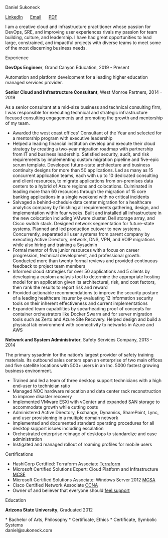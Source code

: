 <!-- 
Source code at github.com/sukoneck/resume is presented via pages.github.com

Site template by www.monique.tech/the-art-of-markdown

Favicon made by www.flaticon.com/authors/smashicons from www.flaticon.com is licensed by creativecommons.org/licenses/by/3.0
-->

<!-- HEADER -->

<p class="name">Daniel Sukoneck</p>

<p class="links"><a href="https://www.sukoneck.com" target="_blank">LinkedIn</a> &nbsp;&nbsp;&nbsp;&nbsp; <a href="mailto:daniel@sukoneck.com">Email</a> &nbsp;&nbsp;&nbsp;&nbsp; <a href="https://resume.sukoneck.com/Daniel-Sukoneck-Resume.pdf" target="_blank">PDF</a></p>

<!-- SUMMARY -->

<p class="summary">I am a creative cloud and infrastructure practitioner whose passion for DevOps, SRE, and improving user experiences rivals my passion for team building, culture, and leadership. I have had great opportunities to lead large, constrained, and impactful projects with diverse teams to meet some of the most discerning business needs.</p>

<!-- EXPERIENCE -->

<p class="section">Experience</p>

<p class="job-padless"><b>DevOps Engineer</b>,  Grand Canyon Education,  2019 - Present</p>

Automation and platform development for a leading higher education managed services provider.  

<!-- 
 * AWS IAM and account strategy and implemented using Terraform and ADO  
 * Puppet custom architecture and cicd 
 * IT PMO greenfield 
 * Custom work tracking ADO Boards for multiple infrastructure (non-dev) teams 
 * Lead PM, contribute architecture, and contribute dev for custom self-service app used by all depts in Node, Dynamo, PowerAutomate, ADO, AZA, Terraform, AWS
 *  -->

<p class="job"><b>Senior Cloud and Infrastructure Consultant</b>,  West Monroe Partners,  2014 - 2019</p>

As a senior consultant at a mid-size business and technical consulting firm, I was responsible for executing technical and strategic infrastructure focused consulting engagements and promoting the growth and mentorship of my team.

 * Awarded the west coast offices' Consultant of the Year and selected for a mentorship program with executive leadership
 * Helped a leading financial institution develop and execute their cloud strategy by creating a two-year migration roadmap with partnership from IT and business leadership. Satisfied security, audit, and risk requirements by implementing custom migration pipeline and five-epic scrum template. Developed future-state architecture and business continuity designs for more than 50 applications. Led as many as 15 concurrent application teams, each with up to 10 dedicated consulting and client resources, to migrate applications from on-premises data centers to a hybrid of Azure regions and colocations. Culminated in leading more than 60 resources through the migration of 15 core banking applications in a single weekend with no critical incidents
 * Salvaged a behind-schedule data center migration for a healthcare analytics company by finishing all requirements gathering, design, and implementation within four weeks. Built and installed all infrastructure in the new colocation including VMware cluster, Dell storage array, and Cisco switch stack. Designed network segmentation for future-state systems. Planned and led production cutover to new systems. Concurrently, separated all user systems from parent company by executing Active Directory, network, DNS, VPN, and VOIP migrations while also hiring and training a Sysadmin
 * Formal mentor of five junior resources with a focus on career progression, technical development, and professional growth. Conducted more than twenty formal reviews and provided continuous feedback to project team members     
 * Informed cloud strategies for over 50 applications and 5 clients by developing a custom analysis tool to determine the appropriate hosting model for an application given its architectural, risk, and cost factors, then rank the results to report risk and reward
 * Provided actionable recommendations to improve the security posture of a leading healthcare insurer by evaluating 12 information security tools on their inherent effectiveness and current implementations  
 * Expanded team capabilities by spearheading proof of concepts for container orchestrators like Docker Swarm and for server migration tools such as Zerto and Azure Site Recovery. Helped design and build a physical lab environment with connectivity to networks in Azure and AWS<br>


<p class="job"><b>Network and System Administrator</b>,  Safety Services Company,  2013 - 2014</p>

The primary sysadmin for the nation’s largest provider of safety training materials. Its outbound sales centers span an enterprise of two main offices and five satellite locations with 500+ users in an Inc. 5000 fastest growing business environment.

 * Trained and led a team of three desktop support technicians with a high end-user to technician ratio 
 * Managed NOC hardware relocation and data center rack reconstruction to improve disaster recovery
 * Implemented VMware ESXi with vCenter and expanded SAN storage to accommodate growth while cutting costs
 * Administered Active Directory, Exchange, Dynamics, SharePoint, Lync, and user provisioning in a multiple domain network
 * Implemented and documented standard operating procedures for all desktop support issues including escalation 
 * Orchestrated enterprise reimage of desktops to standardize and ease administration
 * Instigated and managed rollout of roaming profiles for mobile users

<!-- PROJECTS AND CERTS -->

<p class="section">Certifications</p>

 * HashiCorp Certified: Terraform Associate <a href="https://www.youracclaim.com/badges/5b4cdbf7-2744-477d-bb01-ff49f1c7b9f6/public_url" target="_blank">Terraform</a>
 * Microsoft Certified Solutions Expert: Cloud Platform and Infrastructure <a href="https://www.youracclaim.com/badges/5be9a88b-9ca7-4271-b819-1a22ec7c3ed2/public_url" target="_blank">MCSE</a>
 * Microsoft Certified Solutions Associate: Windows Server 2012 <a href="https://www.youracclaim.com/badges/b9f23041-35f5-429e-a10b-69fc4fcd4765/public_url" target="_blank">MCSA</a> 
 * Cisco Certified Network Associate <a href="https://www.youracclaim.com/badges/54a8a8a7-9309-4cef-9ae5-beffef77e117/public_url" target="_blank">CCNA</a>
 * Owner of and believer that everyone should <a href="http://feel.support" target="_blank">feel.support</a>

<!-- EDUCATION -->

<p class="section">Education</p>

<p class="job-padless"><b>Arizona State University</b>,  Graduated 2012</p>
 * Bachelor of Arts, Philosophy
 * Certificate, Ethics
 * Certificate, Symbolic Systems

<!-- FOOTER -->

<footer>daniel@sukoneck.com</footer>

<!-- <button onclick="theme()">Theme</button> -->
